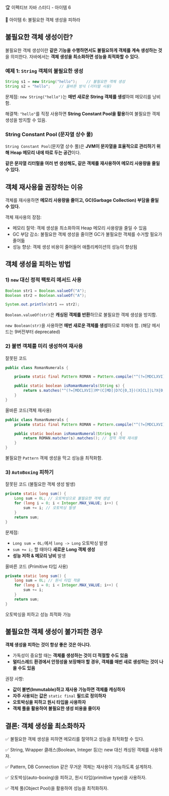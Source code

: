 :trophy: 이펙티브 자바 스터디 - 아이템 6

:book: 아이템 6: 불필요한 객체 생성을 피하라


## 불필요한 객체 생성이란?

불필요한 객체 생성이란 **같은 기능을 수행하면서도 불필요하게 객체를 계속 생성하는 것**을 의미한다. 자바에서는 **객체 생성을 최소화하면 성능을 최적화할 수 있다.**

### 예제 1: `String` 객체의 불필요한 생성

```java
String s1 = new String("hello");    // 불필요한 객체 생성
String s2 = "hello";    // 올바른 방식 (리터럴 사용)
```

문제점: `new String("hello")`는 **매번 새로운 String 객체를 생성**하여 메모리를 낭비함.

해결책: `"hello"`를 직정 사용하면 **String Constant Pool을 활용**하여 불필요한 객체 생성을 방지할 수 있음.

### String Constant Pool (문자열 상수 풀)

`String Constant Pool`(문자열 상수 풀)은 **JVM이 문자열을 효율적으로 관리하기 위해 Heap 메모리 내에 따로 두는 공간**이다.

**같은 문자열 리터럴을 여러 번 생성해도, 같은 객체를 재사용하여 메모리 사용량을 줄일 수 있다.**


## 객체 재사용을 권장하는 이유

객체를 재사용하면 **메모리 사용량을 줄이고, GC(Garbage Collection) 부담을 줄일 수 있다.**

객체 재사용의 장점:

- 메모리 절약: 객체 생성을 최소화하여 Heap 메모리 사용량을 줄일 수 있음
- GC 부담 감소: 불필요한 객체 생성을 줄이면 GC가 불필요한 객체를 수거할 필요가 줄어듦
- 성능 향상: 객체 생성 비용이 줄어들어 애플리케이션의 성능이 향상됨


## 객체 생성을 피하는 방법

### 1) `new` 대신 정적 팩토리 메서드 사용

```java
Boolean str1 = Boolean.valueOf("A");
Boolean str2 = Boolean.valueOf("A");

System.out.println(str1 == str2);
```

`Boolean.valueOf(str)`은 **캐싱된 객체를 반환**하므로 불필요한 객체 생성을 방지함.

`new Boolean(str)`을 사용하면 **매번 새로운 객체를 생성**하므로 피해야 함. (해당 메서드는 9버전부터 deprecated)

### 2) 불변 객체를 미리 생성하여 재사용

잘못된 코드

```java
public class RomanNumerals {

    private static final Pattern ROMAN = Pattern.compile("^(?=[MDCLXVI])M*(C[MD]|D?C{0,3})(X[CL]|L?X{0,3})(I[XV]|V?I{0,3})$");

    public static boolean isRomanNumerals(String s) {
        return s.matches("^(?=[MDCLXVI])M*(C[MD]|D?C{0,3})(X[CL]|L?X{0,3})(I[XV]|V?I{0,3})$"); // 불필요한 Pattern 객체 생성
    }
}
```

올바른 코드(객체 재사용)

```java
public class RomanNumerals {
    private static final Pattern ROMAN = Pattern.compile("^(?=[MDCLXVI])M*(C[MD]|D?C{0,3})(X[CL]|L?X{0,3})(I[XV]|V?I{0,3})$");

    public static boolean isRomanNumeral(String s) {
        return ROMAN.matcher(s).matches(); // 정적 객체 재사용
    }
}
```

불필요한 `Pattern` 객체 생성을 막고 성능을 최적화함.


### 3) `AutoBoxing` 피하기

잘못된 코드 (불필요한 객체 생성 발생)

```java
private static long sum() {
    Long sum = 0L; // 오토박싱으로 불필요한 객체 생성
    for (long i = 0; i < Integer.MAX_VALUE; i++) {
        sum += i; // 오토박싱 발생
    }
    return sum;
}
```

문제점: 

- `Long sum = 0L;`에서 `long -> Long` 오토박싱 발생
- `sum += i;` 할 때마다 **새로운 Long 객체 생성**
- **성능 저하 & 메모리 낭비** 발생

올바른 코드 (Primitive 타입 사용)

```java
private static long sum() {
    long sum = 0L; // 원시 타입 적용
    for (long i = 0; i < Integer.MAX_VALUE; i++) {
        sum += i;
    }
    return sum;
}
```

오토박싱을 피하고 성능 최적화 가능


## 불필요한 객체 생성이 불가피한 경우

**객체 생성을 피하는 것이 항상 좋은 것은 아니다.**

- 가독성이 중요할 때는 **객체를 생성하는 것이 더 적절할 수도 있음**
- **멀티스레드 환경에서 안정성을 보장해야 할 경우, 객체를 매번 새로 생성하는 것이 나을 수도 있음**

권장 사항:

 - **값이 불변(Immutable)하고 재사용 가능하면 객체를 캐싱하자**
 - **자주 사용되는 값은** `static final` **필드로 정의하자**
 - **오토박싱을 피하고 원시 타입을 사용하자**
 - **객체 풀을 활용하여 불필요한 생성 비용을 줄이자**


## 결론: 객체 생성을 최소화하자

✅ 불필요한 객체 생성을 피하면 메모리를 절약하고 성능을 최적화할 수 있다.

✅ String, Wrapper 클래스(Boolean, Integer 등)는 new 대신 캐싱된 객체를 사용하자.

✅ Pattern, DB Connection 같은 무거운 객체는 재사용이 가능하도록 설계하자.

✅ 오토박싱(auto-boxing)을 피하고, 원시 타입(primitive type)을 사용하자.

✅ 객체 풀(Object Pool)을 활용하여 성능을 최적화하자.
